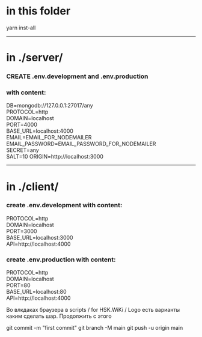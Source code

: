 # in this folder

yarn inst-all

---

# in ./server/

### CREATE .env.development and .env.production

### with content:

DB=mongodb://127.0.0.1:27017/any  
PROTOCOL=http  
DOMAIN=localhost  
PORT=4000  
BASE_URL=localhost:4000  
EMAIL=EMAIL_FOR_NODEMAILER  
EMAIL_PASSWORD=EMAIL_PASSWORD_FOR_NODEMAILER  
SECRET=any  
SALT=10
ORIGIN=http://localhost:3000

---

# in ./client/

### create .env.development with content:

PROTOCOL=http  
DOMAIN=localhost  
PORT=3000  
BASE_URL=localhost:3000  
API=http://localhost:4000

### create .env.production with content:

PROTOCOL=http  
DOMAIN=localhost  
PORT=80  
BASE_URL=localhost:80  
API=http://localhost:4000

Во влкдаках браузера в scripts / for HSK.WiKi / Logo есть варианты каким сделать шар.
Продолжить с этого

git commit -m "first commit"
git branch -M main
git push -u origin main
